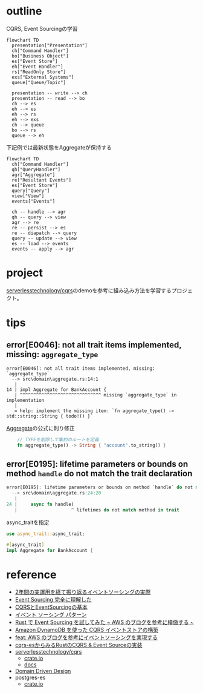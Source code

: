 # outline

CQRS, Event Sourcingの学習

```mermaid
flowchart TD
  presentation["Presentation"]
  ch["Command Handler"]
  bo["Business Object"]
  es["Event Store"]
  eh["Event Handler"]
  rs["ReadOnly Store"]
  exs["External Systems"]
  queue["Queue/Topic"]

  presentation -- write --> ch
  presentation -- read --> bo
  ch --> es
  eh --> es
  eh --> rs
  eh --> exs
  ch --> queue
  bo --> rs
  queue --> eh
```

下記例では最新状態をAggregateが保持する

```mermaid
flowchart TD
  ch["Command Handler"]
  qh["QueryHandler"]
  agr["Aggregate"]
  re["Resultant Events"]
  es["Event Store"]
  query["Query"]
  view["View"]
  events["Events"]

  ch -- handle --> agr
  qh -- query --> view 
  agr --> re
  re -- persist --> es
  re -- diapatch --> query
  query -- update --> view
  es -- load --> events
  events -- apply --> agr
```

# project

[serverlesstechnology/cqrs](https://github.com/serverlesstechnology/cqrs)のdemoを参考に組み込み方法を学習するプロジェクト。

# tips

## error[E0046]: not all trait items implemented, missing: `aggregate_type`

```
error[E0046]: not all trait items implemented, missing: `aggregate_type`
  --> src\domain\aggregate.rs:14:1
   |
14 | impl Aggregate for BankAccount {
   | ^^^^^^^^^^^^^^^^^^^^^^^^^^^^^^ missing `aggregate_type` in implementation
   |
   = help: implement the missing item: `fn aggregate_type() -> std::string::String { todo!() }`
```

[Aggregate](https://docs.rs/cqrs-es/latest/cqrs_es/trait.Aggregate.html)の公式に則り修正

```rust
    // TYPEを削除して集約のルートを定義
    fn aggregate_type() -> String { "account".to_string() }
```


## error[E0195]: lifetime parameters or bounds on method `handle` do not match the trait declaration

```rust
error[E0195]: lifetime parameters or bounds on method `handle` do not match the trait declaration
  --> src\domain\aggregate.rs:24:20
   |
24 |     async fn handle(
   |                    ^ lifetimes do not match method in trait
```

async_traitを指定

```rust
use async_trait::async_trait;

#[async_trait]
impl Aggregate for BankAccount {
```

# reference

+ [2年間の実運用を経て振り返るイベントソーシングの実際](https://speakerdeck.com/tomohisa/2nian-jian-noshi-yun-yong-wojing-tezhen-rifan-ruibentososingunoshi-ji)
+ [Event Sourcing 完全に理解した](https://zenn.dev/shmi593/articles/56c890962bb807)
+ [CQRSとEventSourcingの基本](https://qiita.com/tuananhhedspibk/items/2ccca018f6d61e086e1c)
+ [イベント ソーシング パターン](https://learn.microsoft.com/ja-jp/azure/architecture/patterns/event-sourcing)
+ [Rust で Event Sourcing を試してみた ~ AWS のブログを参考に模倣する ~](https://zenn.dev/pyama2000/articles/a0f612677b658b)
+ [Amazon DynamoDB を使った CQRS イベントストアの構築](https://aws.amazon.com/jp/blogs/news/build-a-cqrs-event-store-with-amazon-dynamodb/)
+ [feat: AWS のブログを参考にイベントソーシングを実現する](https://github.com/pyama2000/example-cqrs-event-store/pull/7)
+ [cqrs-esからみるRustのCQRS & Event Sourceの実装](https://blog.ymgyt.io/entry/cqrs-rs-reading/)
+ [serverlesstechnology/cqrs](https://github.com/serverlesstechnology/cqrs)
  + [crate.io](https://crates.io/crates/cqrs-es)
  + [docs](https://docs.rs/cqrs-es/latest/cqrs_es/)
+ [Domain Driven Design](https://martinfowler.com/tags/domain%20driven%20design.html)
+ postgres-es
  + [crate.io](https://crates.io/crates/postgres-es)